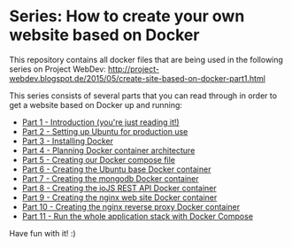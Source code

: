 # Series: How to create your own website based on Docker
This repository contains all docker files that are being used in the following series on Project WebDev: http://project-webdev.blogspot.de/2015/05/create-site-based-on-docker-part1.html

This series consists of several parts that you can read through in order to get a website based on Docker up and running:

* [Part 1 - Introduction (you're just reading it!)](http://project-webdev.blogspot.de/2015/05/create-site-based-on-docker-part1.html)
* [Part 2 - Setting up Ubuntu for production use](http://project-webdev.blogspot.de/2015/05/create-site-based-on-docker-part2-security.html)
* [Part 3 - Installing Docker](http://project-webdev.blogspot.de/2015/05/create-site-based-on-docker-part3-docker.html)
* [Part 4 - Planning Docker container architecture](http://project-webdev.blogspot.de/2015/05/create-site-based-on-docker-part4-docker-container-architecture.html)
* [Part 5 - Creating our Docker compose file](http://project-webdev.blogspot.de/2015/05/create-site-based-on-docker-part5-docker-compose.html)
* [Part 6 - Creating the Ubuntu base Docker container](http://project-webdev.blogspot.de/2015/05/create-site-based-on-docker-part6-ubuntu-docker-image.html)
* [Part 7 - Creating the mongodb Docker container](http://project-webdev.blogspot.de/2015/05/create-site-based-on-docker-part7-mongodb-docker-image.html)
* [Part 8 - Creating the ioJS REST API Docker container](http://project-webdev.blogspot.de/2015/05/create-site-based-on-docker-part8-iojs-rest-api-docker-image.html)
* [Part 9 - Creating the nginx web site Docker container](http://project-webdev.blogspot.de/2015/06/create-site-based-on-docker-part9-nginx-website-docker-image.html)
* [Part 10 - Creating the nginx reverse proxy Docker container](http://project-webdev.blogspot.de/2015/06/create-site-based-on-docker-part10-nginx-reverse-proxy-docker-image.html)
* [Part 11 - Run the whole application stack with Docker Compose]()

Have fun with it! :)
